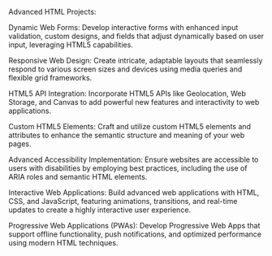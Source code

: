 Advanced HTML Projects:

Dynamic Web Forms: Develop interactive forms with enhanced input validation, custom designs, and fields that adjust dynamically based on user input, leveraging HTML5 capabilities.

Responsive Web Design: Create intricate, adaptable layouts that seamlessly respond to various screen sizes and devices using media queries and flexible grid frameworks.

HTML5 API Integration: Incorporate HTML5 APIs like Geolocation, Web Storage, and Canvas to add powerful new features and interactivity to web applications.

Custom HTML5 Elements: Craft and utilize custom HTML5 elements and attributes to enhance the semantic structure and meaning of your web pages.

Advanced Accessibility Implementation: Ensure websites are accessible to users with disabilities by employing best practices, including the use of ARIA roles and semantic HTML elements.

Interactive Web Applications: Build advanced web applications with HTML, CSS, and JavaScript, featuring animations, transitions, and real-time updates to create a highly interactive user experience.

Progressive Web Applications (PWAs): Develop Progressive Web Apps that support offline functionality, push notifications, and optimized performance using modern HTML techniques.
